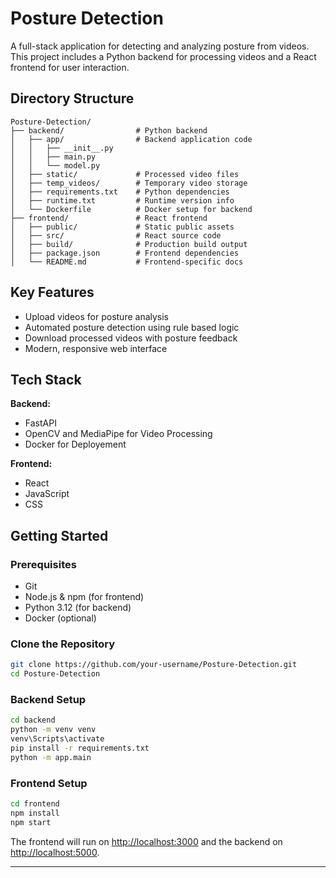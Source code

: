 # Posture Detection

A full-stack application for detecting and analyzing posture from videos. This project includes a Python backend for processing videos and a React frontend for user interaction.

## Directory Structure

```
Posture-Detection/
├── backend/                # Python backend
│   ├── app/                # Backend application code
│   │   ├── __init__.py
│   │   ├── main.py
│   │   └── model.py
│   ├── static/             # Processed video files
│   ├── temp_videos/        # Temporary video storage
│   ├── requirements.txt    # Python dependencies
│   ├── runtime.txt         # Runtime version info
│   └── Dockerfile          # Docker setup for backend
├── frontend/               # React frontend
│   ├── public/             # Static public assets
│   ├── src/                # React source code
│   ├── build/              # Production build output
│   ├── package.json        # Frontend dependencies
│   └── README.md           # Frontend-specific docs
```

## Key Features

- Upload videos for posture analysis
- Automated posture detection using rule based logic
- Download processed videos with posture feedback
- Modern, responsive web interface


## Tech Stack

**Backend:**
- FastAPI
- OpenCV and MediaPipe for Video Processing
- Docker for Deployement 

**Frontend:**
- React
- JavaScript
- CSS

## Getting Started

### Prerequisites
- Git
- Node.js & npm (for frontend)
- Python 3.12 (for backend)
- Docker (optional)

### Clone the Repository

```sh
git clone https://github.com/your-username/Posture-Detection.git
cd Posture-Detection
```

### Backend Setup

```sh
cd backend
python -m venv venv
venv\Scripts\activate
pip install -r requirements.txt
python -m app.main
```

### Frontend Setup

```sh
cd frontend
npm install
npm start
```

The frontend will run on [http://localhost:3000](http://localhost:3000) and the backend on [http://localhost:5000](http://localhost:5000).

---

